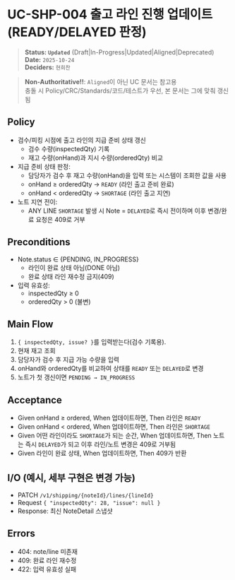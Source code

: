 # UC-SHP-004 출고 라인 진행 업데이트 (READY/DELAYED 판정)

> **Status: `Updated`**   (Draft|In-Progress|Updated|Aligned|Deprecated)  
> **Date:** `2025-10-24`  
> **Deciders:** `현희찬`

> **Non-Authoritative!!**: `Aligned`이 아닌 UC 문서는 참고용  
> 충돌 시 Policy/CRC/Standards/코드/테스트가 우선, 본 문서는 그에 맞춰 갱신됨

## Policy

- 검수/피킹 시점에 출고 라인의 지급 준비 상태 갱신
    - 검수 수량(inspectedQty) 기록
    - 재고 수량(onHand)과 지시 수량(orderedQty) 비교
- 지급 준비 상태 판정:
    - 담당자가 검수 후 재고 수량(onHand)을 입력 또는 시스템이 조회한 값을 사용
    - onHand ≥ orderedQty → `READY` (라인 출고 준비 완료)
    - onHand < orderedQty → `SHORTAGE` (라인 출고 지연)
- 노트 지연 전이:
    - ANY LINE `SHORTAGE` 발생 시 Note = `DELAYED`로 즉시 전이하며 이후 변경/완료 요청은 409로 거부

## Preconditions

- Note.status ∈ {PENDING, IN_PROGRESS}
    - 라인이 완료 상태 아님(DONE 아님)
    - 완료 상태 라인 재수정 금지(409)
- 입력 유효성:
    - inspectedQty ≥ 0
    - orderedQty > 0 (불변)

## Main Flow

1) `{ inspectedQty, issue? }`를 입력받는다(검수 기록용).
2) 현재 재고 조회
3) 담당자가 검수 후 지급 가능 수량을 입력
4) onHand와 orderedQty를 비교하여 상태를 `READY` 또는 `DELAYED`로 변경
5) 노트가 첫 갱신이면 `PENDING → IN_PROGRESS`

## Acceptance

- Given onHand ≥ ordered,
  When 업데이트하면,
  Then 라인은 `READY`
- Given onHand < ordered,
  When 업데이트하면,
  Then 라인은 `SHORTAGE`
- Given 어떤 라인이라도 `SHORTAGE`가 되는 순간,
  When 업데이트하면,
  Then 노트는 즉시 `DELAYED`가 되고 이후 라인/노트 변경은 409로 거부됨
- Given 라인이 완료 상태,
  When 업데이트하면,
  Then 409가 반환

## I/O (예시, 세부 구현은 변경 가능)

- PATCH `/v1/shipping/{noteId}/lines/{lineId}`
- Request `{ "inspectedQty": 28, "issue": null }`
- Response: 최신 NoteDetail 스냅샷

## Errors

- 404: note/line 미존재
- 409: 완료 라인 재수정
- 422: 입력 유효성 실패
